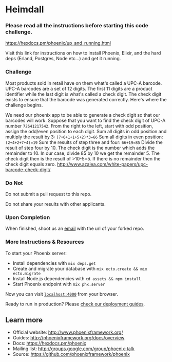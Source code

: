# Heimdall

### Please read all the instructions before starting this code challenge.

https://hexdocs.pm/phoenix/up_and_running.html

Visit this link for instructions on how to install Phoenix, Elixir, and the hard deps (Erland, Postgres, Node etc...) and get it running.

### Challenge

Most products sold in retail have on them what's called a UPC-A barcode. 
UPC-A barcodes are a set of 12 digits. The first 11 digits are a product identifier while the last digit is what's called a check digit. The check digit exists to ensure that the barcode was generated correctly. 
Here's where the challenge begins.

We need our phoenix app to be able to generate a check digit so that our barcodes will work.
Suppose that you want to find the check digit of UPC-A number `72641217542`.
From the right to the left, start with odd position, assign the odd/even position to each digit.
Sum all digits in odd position and multiply the result by 3: `(7+6+1+1+5+2)*3=66`
Sum all digits in even position: `(2+4+2+7+4)=19`
Sum the results of step three and four: `66+19=85`
Divide the result of step four by 10. The check digit is the number which adds the remainder to 10.
In our case, divide 85 by 10 we get the remainder 5.
The check digit then is the result of >10-5=5.
If there is no remainder then the check digit equals zero.
http://www.azalea.com/white-papers/upc-barcode-check-digit/

### Do Not

Do not submit a pull request to this repo.

Do not share your results with other applicants.

### Upon Completion

When finished, shoot us an [email](mailto:jobs@goskip.com) with the url of your forked repo.

### More Instructions & Resources

To start your Phoenix server:

  * Install dependencies with `mix deps.get`
  * Create and migrate your database with `mix ecto.create && mix ecto.migrate`
  * Install Node.js dependencies with `cd assets && npm install`
  * Start Phoenix endpoint with `mix phx.server`

Now you can visit [`localhost:4000`](http://localhost:4000) from your browser.

Ready to run in production? Please [check our deployment guides](http://www.phoenixframework.org/docs/deployment).

## Learn more

  * Official website: http://www.phoenixframework.org/
  * Guides: http://phoenixframework.org/docs/overview
  * Docs: https://hexdocs.pm/phoenix
  * Mailing list: http://groups.google.com/group/phoenix-talk
  * Source: https://github.com/phoenixframework/phoenix
